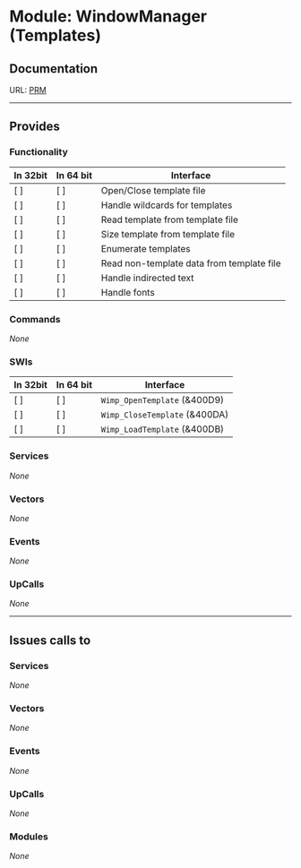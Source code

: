# Module: WindowManager (Templates)

## Documentation

URL: [PRM](http://www.riscos.com/support/developers/prm/wimp.html)


---

## Provides

### Functionality

| In 32bit | In 64 bit | Interface |
|----------|-----------|-----------|
| [ ]      | [ ]       | Open/Close template file |
| [ ]      | [ ]       | Handle wildcards for templates |
| [ ]      | [ ]       | Read template from template file |
| [ ]      | [ ]       | Size template from template file |
| [ ]      | [ ]       | Enumerate templates |
| [ ]      | [ ]       | Read non-template data from template file |
| [ ]      | [ ]       | Handle indirected text |
| [ ]      | [ ]       | Handle fonts |

### Commands

*None*


### SWIs


| In 32bit | In 64 bit | Interface |
|----------|-----------|-----------|
| [ ]      | [ ]       | `Wimp_OpenTemplate` (&400D9) |
| [ ]      | [ ]       | `Wimp_CloseTemplate` (&400DA) |
| [ ]      | [ ]       | `Wimp_LoadTemplate` (&400DB) |


### Services

*None*


### Vectors


*None*


### Events


*None*


### UpCalls


*None*


---

## Issues calls to

### Services


*None*


### Vectors


*None*


### Events


*None*


### UpCalls


*None*


### Modules


*None*


